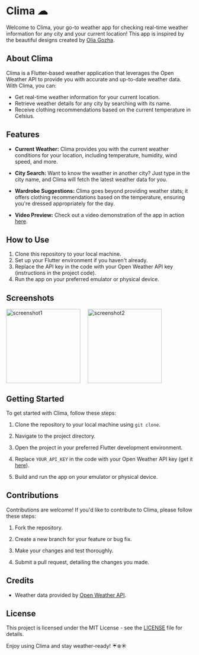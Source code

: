# Clima ☁

Welcome to Clima, your go-to weather app for checking real-time weather information for any city and your current location! This app is inspired by the beautiful designs created by [Olia Gozha](https://dribbble.com/shots/4663154-).

## About Clima

Clima is a Flutter-based weather application that leverages the Open Weather API to provide you with accurate and up-to-date weather data. With Clima, you can:

- Get real-time weather information for your current location.
- Retrieve weather details for any city by searching with its name.
- Receive clothing recommendations based on the current temperature in Celsius.

## Features

- **Current Weather:** Clima provides you with the current weather conditions for your location, including temperature, humidity, wind speed, and more.

- **City Search:** Want to know the weather in another city? Just type in the city name, and Clima will fetch the latest weather data for you.

- **Wardrobe Suggestions:** Clima goes beyond providing weather stats; it offers clothing recommendations based on the temperature, ensuring you're dressed appropriately for the day.

- **Video Preview:** Check out a video demonstration of the app in action [here](https://drive.google.com/drive/u/1/folders/1FHyNoO4I_hnfTq0zjJXzClAXu1QzCAGj).

## How to Use

1. Clone this repository to your local machine.
2. Set up your Flutter environment if you haven't already.
3. Replace the API key in the code with your Open Weather API key (instructions in the project code).
4. Run the app on your preferred emulator or physical device.

## Screenshots

<div style="display: flex;">
    <img src="https://github.com/dumaloo/Flutter-Clima-App/assets/130795836/fc6fa8c6-e2a6-40ee-80e0-f9b499af8e8c" alt="screenshot1" width="200" style="margin-right: 20px;">
    <img src="https://github.com/dumaloo/Flutter-Clima-App/assets/130795836/0c1929a3-0cd4-4aa8-b4ca-96365e2873e7" alt="screenshot2" width="200">
</div>

## Getting Started

To get started with Clima, follow these steps:

1. Clone the repository to your local machine using `git clone`.

2. Navigate to the project directory.

3. Open the project in your preferred Flutter development environment.

4. Replace `YOUR_API_KEY` in the code with your Open Weather API key (get it [here](https://openweathermap.org/api)).

5. Build and run the app on your emulator or physical device.

## Contributions

Contributions are welcome! If you'd like to contribute to Clima, please follow these steps:

1. Fork the repository.

2. Create a new branch for your feature or bug fix.

3. Make your changes and test thoroughly.

4. Submit a pull request, detailing the changes you made.

## Credits

- Weather data provided by [Open Weather API](https://openweathermap.org/).

## License

This project is licensed under the MIT License - see the [LICENSE](LICENSE) file for details.

Enjoy using Clima and stay weather-ready! ☔❄️☀️
